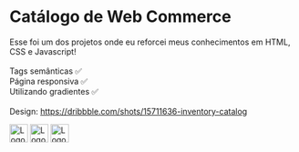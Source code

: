 # Catálogo de Web Commerce
Esse foi um dos projetos onde eu reforcei meus conhecimentos em HTML, CSS e Javascript!
<br/>
<br/>
Tags semânticas ✅
<br/>
Página responsiva ✅
<br/>
Utilizando gradientes ✅
<br/>
<br/>
Design: <a target="_blank">https://dribbble.com/shots/15711636-inventory-catalog</a>
<div> 
  <img src="https://cdn.iconscout.com/icon/free/png-256/free-html5-logo-icon-download-in-svg-png-gif-file-formats--logos-pack-icons-722707.png" alt="Logo do HTML" width="32px"/>
  <img src="https://images.icon-icons.com/1826/PNG/512/4202020css3htmllogosocialsocialmedia-115668_115633.png" alt="Logo do CSS" width="32px"/>
  <img src="https://images.icon-icons.com/2108/PNG/512/javascript_icon_130900.png" alt="Logo do Javascript" width="32px"/>
</div>
